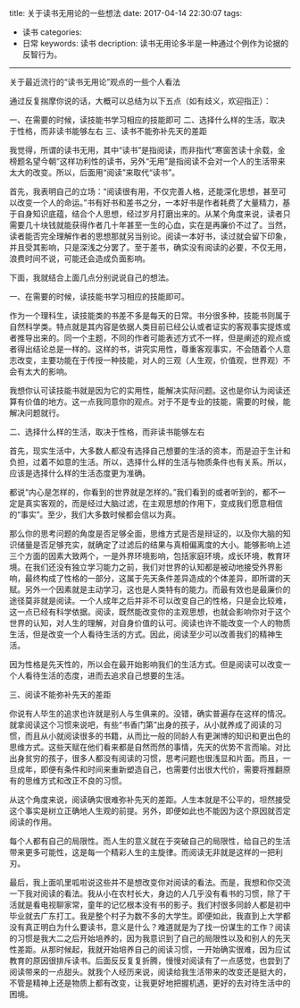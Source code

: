 title: 关于读书无用论的一些想法
date: 2017-04-14 22:30:07
tags: 
- 读书
categories: 
- 日常
keywords: 读书
decription: 读书无用论多半是一种通过个例作为论据的反智行为。

---

关于最近流行的“读书无用论”观点的一些个人看法

通过反复揣摩你说的话，大概可以总结为以下五点（如有歧义，欢迎指正）：

一、在需要的时候，读技能书学习相应的技能即可
二、选择什么样的生活，取决于性格，而非读书能够左右
三、读书不能弥补先天的差距

我觉得，所谓的读书无用，其中“读书”是指阅读，而非指代“寒窗苦读十余载，金榜题名望今朝”这样功利性的读书，另外“无用”是指阅读不会对一个人的生活带来太大的改变。所以，后面用“阅读”来取代“读书”。

首先，我表明自己的立场：“阅读很有用，不仅完善人格，还能深化思想，甚至可以改变一个人的命运。”书有好书和差书之分，一本好书是作者耗费了大量精力，基于自身知识底蕴，结合个人思想，经过岁月打磨出来的。从某个角度来说，读者只需要几十块钱就能获得作者几十年甚至一生的心血，实在是再廉价不过了。当然，读者能否完全理解作者的思想那就另当别论。阅读一本好书，读过就会留下印象，并且受其影响，只是深浅之分罢了。至于差书，确实没有阅读的必要，不仅无用，浪费时间不说，可能还会造成负面影响。

下面，我就结合上面几点分别说说自己的想法。

一、在需要的时候，读技能书学习相应的技能即可。

作为一个理科生，读技能类的书差不多是每天的日常。书分很多种，技能书则属于自然科学类。特点就是其内容是依据人类目前已经公认或者证实的客观事实提炼或者推导出来的。同一个主题，不同的作者可能表述方式不一样，但是阐述的观点或者得出结论总是一样的。这样的书，讲究实用性，尊重客观事实，不会随着个人意志改变，主要功能在于传授一种技能，对人的三观（人生观，价值观，世界观）不会有太大的影响。

我想你认可读技能书就是因为它的实用性，能解决实际问题。这也是你认为阅读还算有价值的地方。这一点我同意你的观点。对于不是专业的技能，需要的时候，能解决问题就行。

二、选择什么样的生活，取决于性格，而非读书能够左右

首先，现实生活中，大多数人都没有选择自己想要的生活的资本，而是迫于生计和负担，过着不如意的生活。所以，选择什么样的生活与物质条件也有关系。所以，应该是选择什么样的生活态度更为准确。

都说“内心是怎样的，你看到的世界就是怎样的。”我们看到的或者听到的，都不一定是真实客观的，而是经过大脑过滤，在主观思想的作用下，变成我们愿意相信的“事实”。至少，我们大多数时候都会信以为真。

那么你的思考问题的角度是否足够全面，思维方式是否是辩证的，以及你大脑的知识储量是否足够充实，就确定了过滤后的结果与真相偏离度的大小。能够影响上述三个方面的因素大致两个，一是外界环境影响，包括家庭环境，成长环境，教育环境。在我们还没有独立学习能力之前，我们对世界的认知都是被动地接受外界影响，最终构成了性格的一部分，这属于先天条件差异造成的个体差异，即所谓的天赋。另外一个因素就是主动学习，这也是人类特有的能力。而最有效也是最廉价的途径莫非就是阅读。一个人成年之后并非不可以改变自己的性格，只是会比较难，这一点已经有科学依据。阅读，既然能改变你的主观思想，也就会影响你对于这个世界的认知，对人生的理解，对自身价值的认可。阅读也许不能改变一个人的物质生活，但是改变一个人看待生活的方式。因此，阅读至少可以改善我们的精神生活。

因为性格是先天性的，所以会在最开始影响我们的生活方式。但是阅读可以改变一个人看待生活的态度，进而去追求自己想要的生活。

三、阅读不能弥补先天的差距

你说有人毕生的追求也许就是别人与生俱来的。没错，确实普遍存在这样的情况。就拿阅读这个习惯来说吧，有些“书香门第”出身的孩子，从小就养成了阅读的习惯，而且从小就阅读很多的书籍，从而比一般的同龄人有更渊博的知识和更出色的思维方式。这些天赋在他们看来都是自然而然的事情，先天的优势不言而喻。对比出身贫穷的孩子，很多人都没有阅读的习惯，思考问题也很浅显和片面。而且，一旦成年，即便有条件和时间来重新塑造自己，也需要付出很大代价，需要将推翻原有的思维方式和改正不良的习惯。

从这个角度来说，阅读确实很难弥补先天的差距。人生本就是不公平的，坦然接受这个事实是树立正确地人生观的前提。另外，即便如此也不能因为这个原因就否定阅读的作用。

每个人都有自己的局限性。而人生的意义就在于突破自己的局限性，给自己的生活带来更多可能性，这是每一个精彩人生的主旋律。而阅读无非就是这样的一把利刃。

最后，我上面叽里呱啦说这些并不是想改变你对阅读的看法。而是，我想和你交流一下我对阅读的看法。我从小在农村长大，身边的人几乎没有看书的习惯，除了干活就是看电视聊家常，童年的记忆根本没有书的影子。我们村很多同龄人都是初中毕业就去广东打工。我是整个村子为数不多的大学生。即便如此，我直到上大学都没有真正明白为什么要读书，意义是什么？难道就是为了找一份谋生的工作？阅读的习惯是我大二之后开始培养的，因为我意识到了自己的局限性以及和别人的先天性差距。从那时候起，我就开始培养自己的阅读习惯，一开始确实很难，因为应试教育的原因很排斥读书。后面反反复复折腾，慢慢对阅读有了一点感觉，也尝到了阅读带来的一点甜头。就我个人经历来说，阅读给我生活带来的改变还是挺大的，不管是精神上还是物质上都有改变，让我更好地把握机遇，更好的去对待生活中的困境。
